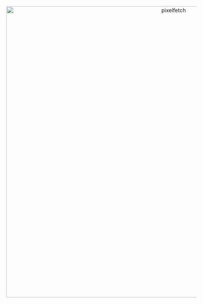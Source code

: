 <div align="center">
  <img width="870" height="768" alt="pixelfetch" src="https://github.com/user-attachments/assets/5fc6f05e-386f-4e08-8634-39812f497888" style="pointer-events: none;" />
</div>
